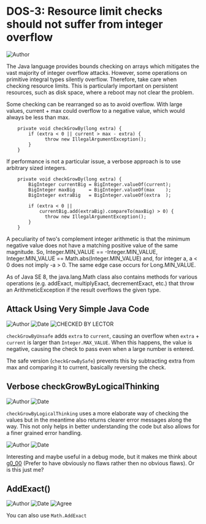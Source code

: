 # DOS-3: Resource limit checks should not suffer from integer overflow
![Author](https://img.shields.io/badge/Author-Oracle-blue.svg)


The Java language provides bounds checking on arrays which mitigates the vast majority of integer overflow attacks. However, some operations on primitive integral types silently overflow. Therefore, take care when checking resource limits. This is particularly important on persistent resources, such as disk space, where a reboot may not clear the problem.

Some checking can be rearranged so as to avoid overflow. With large values, current + max could overflow to a negative value, which would always be less than max.

        private void checkGrowBy(long extra) {
            if (extra < 0 || current > max - extra) {
                  throw new IllegalArgumentException();
            }
        }

If performance is not a particular issue, a verbose approach is to use arbitrary sized integers.

        private void checkGrowBy(long extra) {
            BigInteger currentBig = BigInteger.valueOf(current);
            BigInteger maxBig     = BigInteger.valueOf(max    );
            BigInteger extraBig   = BigInteger.valueOf(extra  );

            if (extra < 0 ||
                currentBig.add(extraBig).compareTo(maxBig) > 0) {
                  throw new IllegalArgumentException();
            }
        }

A peculiarity of two's complement integer arithmetic is that the minimum negative value does not have a matching positive value of the same magnitude. So, Integer.MIN_VALUE == -Integer.MIN_VALUE, Integer.MIN_VALUE == Math.abs(Integer.MIN_VALUE) and, for integer a, a < 0 does not imply -a > 0. The same edge case occurs for Long.MIN_VALUE.

As of Java SE 8, the java.lang.Math class also contains methods for various operations (e.g. addExact, multiplyExact, decrementExact, etc.) that throw an ArithmeticException if the result overflows the given type.

## Attack Using Very Simple Java Code

![Author](https://img.shields.io/badge/Author-Robin.Peiremans-blue.svg)
![Date](https://img.shields.io/badge/Date-20171107-lightgrey.svg)
![CHECKED BY LECTOR](https://img.shields.io/badge/CHECKED_BY_LECTOR-YES-green.svg)


``checkGrowByUnsafe`` adds ``extra`` to ``current``, causing an overflow when ``extra`` + ``current`` is larger than ``Integer.MAX_VALUE``. When this happens, the value is negative, causing the check to pass even when a large number is entered.

The safe version (``checkGrowBySafe``) prevents this by subtracting extra from max and comparing it to current, basically reversing the check.


## Verbose checkGrowByLogicalThinking
![Author](https://img.shields.io/badge/Author-Sven.Meuleman-blue.svg)
![Date](https://img.shields.io/badge/Date-20171224-lightgrey.svg)

``checkGrowByLogicalThinking`` uses a more elaborate way of checking the values but in the meantime also returns clearer error messages along the way. This not only helps in better understanding the code but also allows for a finer grained error handling.  

![Author](https://img.shields.io/badge/Author-Jürgen.Taverniers-blue.svg)
![Date](https://img.shields.io/badge/Date-20171231-lightgrey.svg)

Interesting and maybe useful in a debug mode, but it  makes me think about [g0_00](../../g0_Fundamentals/g0_00) (Prefer to have obviously no flaws rather then no obvious flaws). Or is this just me?

## AddExact()
![Author](https://img.shields.io/badge/Author-Jürgen.Taverniers-blue.svg)
![Date](https://img.shields.io/badge/Date-20171231-lightgrey.svg)
![Agree](https://img.shields.io/badge/AGREE-1-green.svg)

You can also use ``Math.AddExact`` 